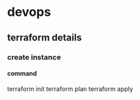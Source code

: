 # devops

## terraform details
### create instance
#### command
terraform init
terraform plan
terraform apply
